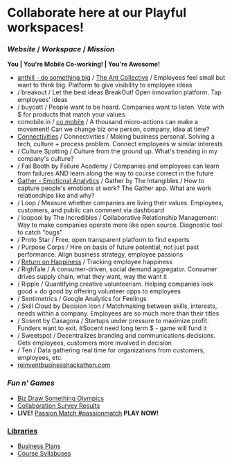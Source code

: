 # Collaborate here at our Playful workspaces!

### *Website* / *Workspace* / *Mission*
__You | You're Mobile Co-working! | You're Awesome!__
* [anthill - do something big](http://getanthill.com) / [The Ant Collective](https://github.com/defsan/anthill) / Employees feel small but want to think big. Platform to give visibility to employee ideas
* / breakout / Let the best ideas BreakOut! Open innovation platform. Tap employees' ideas
* / buycott / People want to be heard. Companies want to listen. Vote with $ for products that match your values.
* comobile.in / [co.mobile](https://github.com/comobile/reinventbiz/tree/master/co.mobile) / A thousand micro-actions can make a movement! Can we change biz one person, company, idea at time?
* [Connectivities](https://stormy-mist-1765.herokuapp.com/) / Connectivities / Making business personal. Solving a tech, culture + process problem. Connect employees w similar interests
* / Culture Spotting / Culture from the ground up. What's trending in my company's culture?
* / Fail Booth by Failure Academy / Companies and employees can learn from failures AND learn along the way to course correct in the future
* [Gather - Emotional Analytics](http://dribbble.com/shots/598371-Gather-Emotional-Analytics) / Gather by The Intangibles / How to capture people's emotions at work? The Gather app. What are work relationships like and why?
* / Loop / Measure whether companies are living their values. Employees, customers, and public can comment via dashboard
* / loopool by The Incredibles / Collaborative Relationship Management: Way to make companies operate more like open source. Diagnostic tool to catch "bugs"
* / Proto Star / Free, open transparent platform to find experts
* / Purpose Corps / Hire on basis of future potential, not just past performance. Align business strategy, employee passions
* / [Return on Happiness](http://www.flickr.com/photos/jaycross/sets/72157630106416928/with/7362900176/) / Tracking employee happiness
* / RighTale / A consumer-driven, social demand aggregator. Consumer drives supply chain, what they want, way the want it
* / Ripple / Quantifying creative volunteerism. Helping companies look good + do good by offering volunteer opps to employees
* / Sentimetrics / Google Analytics for Feelings
* / Skill Cloud by Decision Icon / Matchmaking between skills, interests, needs within a company. Employees are so much more than their titles
* / Sosent by Casagora / Startups under pressure to maximize profit. Funders want to exit. #Socent need long term $ - game will fund it
* / Sweetspot / Decentralizes branding and communications decisions. Gets employees, customers more involved in decision
* / Ten / Data gathering real time for organizations from customers, employees, etc.
* [reinventbusinesshackathon.com](http://reinventbusinesshackathon.com)

### *Fun n' Games*
* [Biz Draw Something Olympics](https://github.com/comobile/reinventbiz/blob/master/co.mobile/BizDrawSomethingOlympics.jpg)
* [Collaboration Survey Results](https://github.com/comobile/reinventbiz/blob/master/Collaboration_Survey_Results.png)
* **LIVE!** [Passion Match #passionmatch](https://github.com/comobile/reinventbiz/wiki/Passion-Match-%23passionmatch) **PLAY NOW!**

### [Libraries](https://github.com/comobile/reinventbiz/wiki)
* [Business Plans](https://github.com/comobile/reinventbiz/wiki/Library-of-Business-Plans)
* [Course Syllabuses](https://github.com/comobile/reinventbiz/wiki/Library-of-Course-Syllabuses)